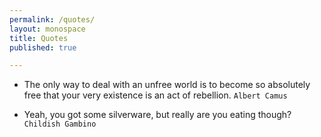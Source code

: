 ```yaml
---
permalink: /quotes/
layout: monospace
title: Quotes 
published: true

---
```


- The only way to deal with an unfree world is to become so absolutely free that your very existence is an act of rebellion. `Albert Camus`

- Yeah, you got some silverware, but really are you eating though? `Childish Gambino`
